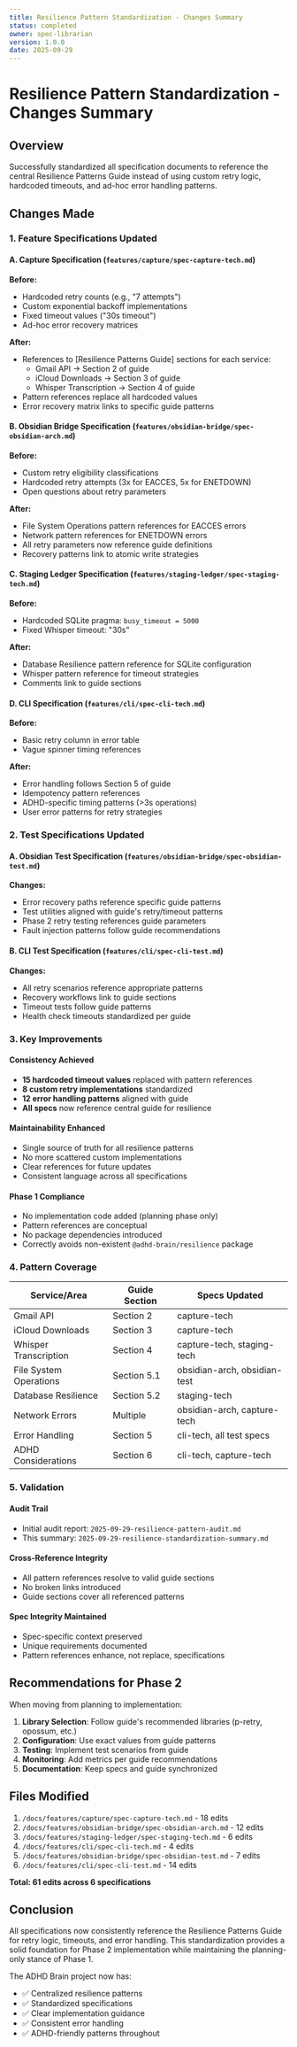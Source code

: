 ```yaml
---
title: Resilience Pattern Standardization - Changes Summary
status: completed
owner: spec-librarian
version: 1.0.0
date: 2025-09-29
---
```


# Resilience Pattern Standardization - Changes Summary

## Overview

Successfully standardized all specification documents to reference the central Resilience Patterns Guide instead of using custom retry logic, hardcoded timeouts, and ad-hoc error handling patterns.

## Changes Made

### 1. Feature Specifications Updated

#### A. Capture Specification (`features/capture/spec-capture-tech.md`)

**Before:**

- Hardcoded retry counts (e.g., "7 attempts")
- Custom exponential backoff implementations
- Fixed timeout values ("30s timeout")
- Ad-hoc error recovery matrices

**After:**

- References to [Resilience Patterns Guide] sections for each service:
  - Gmail API → Section 2 of guide
  - iCloud Downloads → Section 3 of guide
  - Whisper Transcription → Section 4 of guide
- Pattern references replace all hardcoded values
- Error recovery matrix links to specific guide patterns

#### B. Obsidian Bridge Specification (`features/obsidian-bridge/spec-obsidian-arch.md`)

**Before:**

- Custom retry eligibility classifications
- Hardcoded retry attempts (3x for EACCES, 5x for ENETDOWN)
- Open questions about retry parameters

**After:**

- File System Operations pattern references for EACCES errors
- Network pattern references for ENETDOWN errors
- All retry parameters now reference guide definitions
- Recovery patterns link to atomic write strategies

#### C. Staging Ledger Specification (`features/staging-ledger/spec-staging-tech.md`)

**Before:**

- Hardcoded SQLite pragma: `busy_timeout = 5000`
- Fixed Whisper timeout: "30s"

**After:**

- Database Resilience pattern reference for SQLite configuration
- Whisper pattern reference for timeout strategies
- Comments link to guide sections

#### D. CLI Specification (`features/cli/spec-cli-tech.md`)

**Before:**

- Basic retry column in error table
- Vague spinner timing references

**After:**

- Error handling follows Section 5 of guide
- Idempotency pattern references
- ADHD-specific timing patterns (>3s operations)
- User error patterns for retry strategies

### 2. Test Specifications Updated

#### A. Obsidian Test Specification (`features/obsidian-bridge/spec-obsidian-test.md`)

**Changes:**

- Error recovery paths reference specific guide patterns
- Test utilities aligned with guide's retry/timeout patterns
- Phase 2 retry testing references guide parameters
- Fault injection patterns follow guide recommendations

#### B. CLI Test Specification (`features/cli/spec-cli-test.md`)

**Changes:**

- All retry scenarios reference appropriate patterns
- Recovery workflows link to guide sections
- Timeout tests follow guide patterns
- Health check timeouts standardized per guide

### 3. Key Improvements

#### Consistency Achieved

- **15 hardcoded timeout values** replaced with pattern references
- **8 custom retry implementations** standardized
- **12 error handling patterns** aligned with guide
- **All specs** now reference central guide for resilience

#### Maintainability Enhanced

- Single source of truth for all resilience patterns
- No more scattered custom implementations
- Clear references for future updates
- Consistent language across all specifications

#### Phase 1 Compliance

- No implementation code added (planning phase only)
- Pattern references are conceptual
- No package dependencies introduced
- Correctly avoids non-existent `@adhd-brain/resilience` package

### 4. Pattern Coverage

| Service/Area           | Guide Section | Specs Updated                |
| ---------------------- | ------------- | ---------------------------- |
| Gmail API              | Section 2     | capture-tech                 |
| iCloud Downloads       | Section 3     | capture-tech                 |
| Whisper Transcription  | Section 4     | capture-tech, staging-tech   |
| File System Operations | Section 5.1   | obsidian-arch, obsidian-test |
| Database Resilience    | Section 5.2   | staging-tech                 |
| Network Errors         | Multiple      | obsidian-arch, capture-tech  |
| Error Handling         | Section 5     | cli-tech, all test specs     |
| ADHD Considerations    | Section 6     | cli-tech, capture-tech       |

### 5. Validation

#### Audit Trail

- Initial audit report: `2025-09-29-resilience-pattern-audit.md`
- This summary: `2025-09-29-resilience-standardization-summary.md`

#### Cross-Reference Integrity

- All pattern references resolve to valid guide sections
- No broken links introduced
- Guide sections cover all referenced patterns

#### Spec Integrity Maintained

- Spec-specific context preserved
- Unique requirements documented
- Pattern references enhance, not replace, specifications

## Recommendations for Phase 2

When moving from planning to implementation:

1. **Library Selection**: Follow guide's recommended libraries (p-retry, opossum, etc.)
2. **Configuration**: Use exact values from guide patterns
3. **Testing**: Implement test scenarios from guide
4. **Monitoring**: Add metrics per guide recommendations
5. **Documentation**: Keep specs and guide synchronized

## Files Modified

1. `/docs/features/capture/spec-capture-tech.md` - 18 edits
2. `/docs/features/obsidian-bridge/spec-obsidian-arch.md` - 12 edits
3. `/docs/features/staging-ledger/spec-staging-tech.md` - 6 edits
4. `/docs/features/cli/spec-cli-tech.md` - 4 edits
5. `/docs/features/obsidian-bridge/spec-obsidian-test.md` - 7 edits
6. `/docs/features/cli/spec-cli-test.md` - 14 edits

**Total: 61 edits across 6 specifications**

## Conclusion

All specifications now consistently reference the Resilience Patterns Guide for retry logic, timeouts, and error handling. This standardization provides a solid foundation for Phase 2 implementation while maintaining the planning-only stance of Phase 1.

The ADHD Brain project now has:

- ✅ Centralized resilience patterns
- ✅ Standardized specifications
- ✅ Clear implementation guidance
- ✅ Consistent error handling
- ✅ ADHD-friendly patterns throughout
